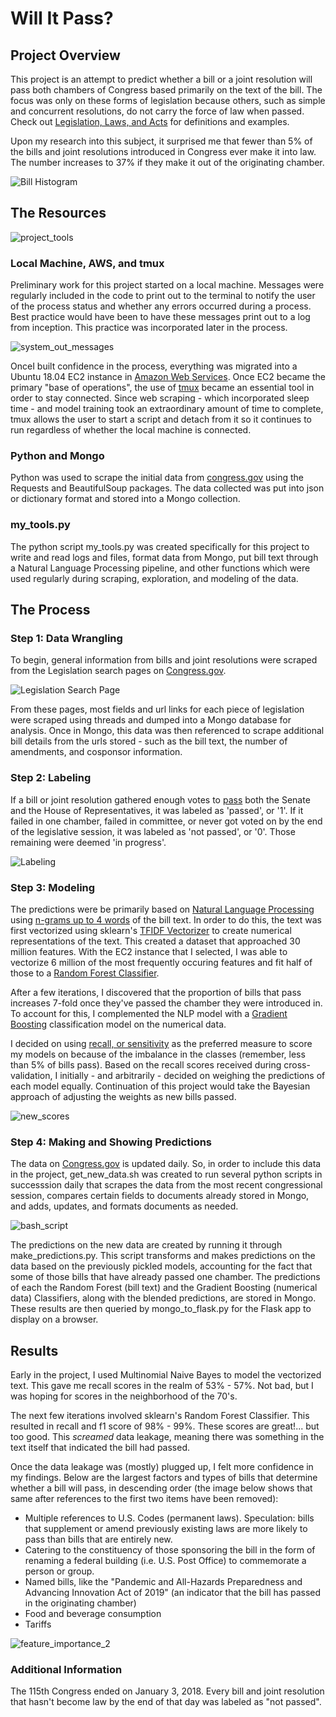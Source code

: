 # Will It Pass?

## Project Overview

This project is an attempt to predict whether a bill or a joint resolution will pass both chambers of Congress based primarily on the text of the bill. The focus was only on these forms of legislation because others, such as simple and concurrent resolutions, do not carry the force of law when passed. Check out [Legislation, Laws, and Acts](https://www.senate.gov/legislative/common/briefing/leg_laws_acts.htm) for definitions and examples. 

Upon my research into this subject, it surprised me that fewer than 5% of the bills and joint resolutions introduced in Congress ever make it into law. The number increases to 37% if they make it out of the originating chamber.

![Bill Histogram](img/new_bill_histogram.png)


## The Resources

![project_tools](img/project_tools.png)

### Local Machine, AWS, and tmux
Preliminary work for this project started on a local machine. Messages were regularly included in the code to print out to the terminal to notify the user of the process status and whether any errors occurred during a process. Best practice would have been to have these messages print out to a log from inception. This practice was incorporated later in the process.

![system_out_messages](img/system_out_messages.png)

OnceI built confidence in the process, everything was migrated into a Ubuntu 18.04 EC2 instance in [Amazon Web Services](https://aws.amazon.com). Once EC2 became the primary "base of operations", the use of [tmux](https://en.wikipedia.org/wiki/Tmux) became an essential tool in order to stay connected. Since web scraping - which incorporated sleep time - and model training took an extraordinary amount of time to complete, tmux allows the user to start a script and detach from it so it continues to run regardless of whether the local machine is connected.


### Python and Mongo
Python was used to scrape the initial data from [congress.gov](https://www.congress.gov/search?q={%22source%22:%22legislation%22}&pageSize=250) using the Requests and BeautifulSoup packages. The data collected was put into json or dictionary format and stored into a Mongo collection. 


### my_tools.py
The python script my_tools.py was created specifically for this project to write and read logs and files, format data from Mongo, put bill text through a Natural Language Processing pipeline, and other functions which were used regularly during scraping, exploration, and modeling of the data.



## The Process

### Step 1: Data Wrangling
To begin, general information from bills and joint resolutions were scraped from the Legislation search pages on [Congress.gov](https://www.congress.gov/search?q={%22source%22:%22legislation%22}&pageSize=250). 

![Legislation Search Page](img/legislation_search.png)

From these pages, most fields and url links for each piece of legislation were scraped using threads and dumped into a Mongo database for analysis. Once in Mongo, this data was then referenced to scrape additional bill details from the urls stored - such as the bill text, the number of amendments, and cosponsor information.


### Step 2: Labeling
If a bill or joint resolution gathered enough votes to [pass](https://www.usa.gov/how-laws-are-made) both the Senate and the House of Representatives, it was labeled as 'passed', or '1'. If it failed in one chamber, failed in committee, or never got voted on by the end of the legislative session, it was labeled as 'not passed', or '0'. Those remaining were deemed 'in progress'. 

![Labeling](img/Labeling.png)


### Step 3: Modeling

The predictions were be primarily based on [Natural Language Processing](https://en.wikipedia.org/wiki/Natural_language_processing) using [n-grams up to 4 words](https://en.wikipedia.org/wiki/N-gram) of the bill text. In order to do this, the text was first vectorized using sklearn's [TFIDF Vectorizer](https://scikit-learn.org/stable/modules/generated/sklearn.feature_extraction.text.TfidfVectorizer.html) to create numerical representations of the text. This created a dataset that approached 30 million features. With the EC2 instance that I selected, I was able to vectorize 6 million of the most frequently occuring features and fit half of those to a [Random Forest Classifier](https://scikit-learn.org/stable/modules/generated/sklearn.ensemble.RandomForestClassifier.html).


After a few iterations, I discovered that the proportion of bills that pass increases 7-fold once they've passed the chamber they were introduced in. To account for this, I complemented the NLP model with a [Gradient Boosting](https://scikit-learn.org/stable/modules/generated/sklearn.ensemble.GradientBoostingClassifier.html) classification model on the numerical data.


I decided on using [recall, or sensitivity](https://en.wikipedia.org/wiki/Sensitivity_and_specificity) as the preferred measure to score my models on because of the imbalance in the classes (remember, less than 5% of bills pass). Based on the recall scores received during cross-validation, I initially - and arbitrarily - decided on weighing the predictions of each model equally. Continuation of this project would take the Bayesian approach of adjusting the weights as new bills passed.

![new_scores](img/new_scores.png)



### Step 4: Making and Showing Predictions
The data on [Congress.gov](https://www.congress.gov/search?q={%22source%22:%22legislation%22}&pageSize=250) is updated daily. So, in order to include this data in the project, get_new_data.sh was created to run several python scripts in successsion daily that scrapes the data from the most recent congressional session, compares certain fields to documents already stored in Mongo, and adds, updates, and formats documents as needed.

![bash_script](img/bash_script.png)

The predictions on the new data are created by running it through make_predictions.py. This script transforms and makes predictions on the data based on the previously pickled models, accounting for the fact that some of those bills that have already passed one chamber. The predictions of each the Random Forest (bill text) and the Gradient Boosting (numerical data) Classifiers, along with the blended predictions, are stored in Mongo. These results are then queried by mongo_to_flask.py for the Flask app to display on a browser.


## Results
Early in the project, I used Multinomial Naive Bayes to model the vectorized text. This gave me recall scores in the realm of 53% - 57%. Not bad, but I was hoping for scores in the neighborhood of the 70's.

The next few iterations involved sklearn's Random Forest Classifier. This resulted in recall and f1 score of 98% - 99%. These scores are great!... but too good. This  _screamed_ data leakage, meaning there was something in the text itself that indicated the bill had passed.

Once the data leakage was (mostly) plugged up, I felt more confidence in my findings. Below are the largest factors and types of bills that determine whether a bill will pass, in descending order (the image below shows that same after references to the first two items have been removed): 

* Multiple references to U.S. Codes (permanent laws). Speculation: bills that supplement or amend previously existing laws are more likely to pass than bills that are entirely new.
* Catering to the constituency of those sponsoring the bill in the form of renaming a federal building (i.e. U.S. Post Office) to commemorate a person or group.
* Named bills, like the "Pandemic and All-Hazards Preparedness and Advancing Innovation Act of 2019" (an indicator that the bill has passed in the originating chamber)
* Food and beverage consumption
* Tariffs


![feature_importance_2](img/feature_importance_2.png)




### Additional Information
The 115th Congress ended on January 3, 2018. Every bill and joint resolution that hasn't become law by the end of that day was labeled as "not passed". 

